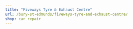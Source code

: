```yaml
---
title: "Fiveways Tyre & Exhaust Centre"
url: /bury-st-edmunds/fiveways-tyre-and-exhaust-centre/
shop: car repair
---
```


